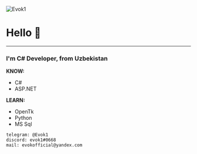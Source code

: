 ![Evok1](Github.png)

# Hello 👋
* * *
### I'm C# Developer, from Uzbekistan           
**KNOW:**
- C#
- ASP.NET

**LEARN:**
- OpenTk
- Python
- MS Sql



`telegram: @Evok1`  
`discord: evok1#0668`  
`mail: evokofficial@yandex.com`  



<!--
**Evook1/Evook1** is a ✨ _special_ ✨ repository because its `README.md` (this file) appears on your GitHub profile.

Here are some ideas to get you started:
-   📫 How to reach me **[evokofficial@outlook.ph](mailto:evokofficial@outlook.ph)**
- 🔭 I’m currently working on ...
- 🌱 I’m currently learning ...
- 👯 I’m looking to collaborate on ...
- 🤔 I’m looking for help with ...
- 💬 Ask me about ...
- 📫 How to reach me: ...
- 😄 Pronouns: ...
- ⚡ Fun fact: ...
-->
